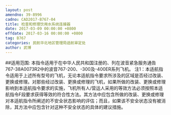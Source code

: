 ```yaml
---
layout: post
amendno: 39-8996
cadno: CAD2017-B767-04
title: 检查和修理饮用水系统连接器
date: 2017-03-09 00:00:00 +0800
effdate: 2017-03-16 00:00:00 +0800
tag: B767
categories: 民航华北地区管理局适航审定处
author: 武博
---
```


##适用范围:
本指令适用于在中华人民共和国注册的、列在波音紧急服务通告767-38A0073R2中的波音767-200、-300及-400ER系列飞机。
注1：本适航指令适用于上述所有型号的飞机，无论本适航指令要求所涉及的区域是否经过改装、更换或修理。对那些经过改装、更换或修理的飞机，如果所做的改装、更换或修理影响到本适航指令要求的实施，飞机所有人/营运人采用的等效方法必须按照本适航指令F段要求获得等效的符合性方法。其方法中应包含所做的改装、更换或修理对本适航指令所阐述的不安全状态影响的评估；而且，如果该不安全状态没有被消除，其方法中应包含针对这种不安全状态的具体的建议措施。

